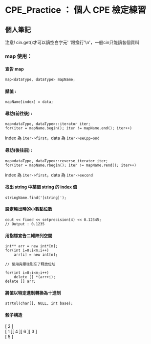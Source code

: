 # CPE_Practice ： 個人 CPE 檢定練習

## 個人筆記

注意! cin.get()才可以讀空白字元' '跟換行'\n'，一般cin只能讀各個資料

### map 使用：
#### 宣告 map
```Cpp
map<dataType, dataType> mapName;
```
#### 賦值 : 
```cpp=
mapName[index] = data;
```
#### 尋訪(前往後) :
```cpp=
map<dataType, dataType>::iterator iter;
for(iter = mapName.begin(); iter != mapName.end(); iter++)
```
index 為 `iter->first`，data 為 `iter->seCpp=ond`
#### 尋訪(後往前) : 
```cpp=
map<dataType, dataType>::reverse_iterator iter;
for(iter = mapName.rbegin(); iter != mapName.rend(); iter++)
```
index 為 `iter->first`，data 為 `iter->second`

#### 找出 string 中某個 string 的 index 值
```cpp=
stringName.find('[string]');
```

#### 設定輸出時的小數點位數
```cpp=
cout << fixed << setprecision(4) << 0.12345;
// Output : 0.1235
```

#### 用指標宣告二維陣列空間
```cpp=
int** arr = new int*[m];
for(int i=0;i<m;i++)
    arr[i] = new int[n];

// 使用完畢後別忘了釋放位址

for(int i=0;i<m;i++)
    delete [] *(arr+i);
delete [] arr;
```

#### 將值以特定進制轉換為十進制
```cpp=
strtol(char[], NULL, int base);
```

#### 骰子構造
[ 2 ]  
[ 1 ][ 4 ][ 6 ][ 3 ]  
[ 5 ]  
